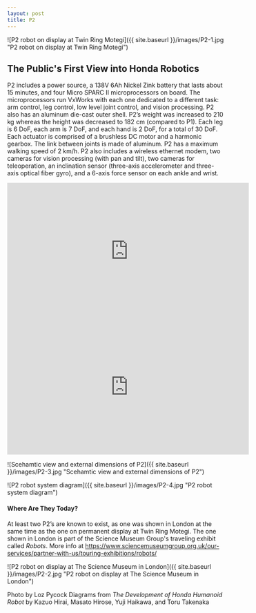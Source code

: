 ```yaml
---
layout: post
title: P2
---
```

![P2 robot on display at Twin Ring Motegi]({{ site.baseurl }}/images/P2-1.jpg "P2 robot on display at Twin Ring Motegi")

## The Public's First View into Honda Robotics

  P2 includes a power source, a 138V 6Ah Nickel Zink battery that lasts about 15 minutes, and four Micro SPARC II microprocessors on board. The microprocessors run VxWorks with each one dedicated to a different task: arm control, leg control, low level joint control, and vision processing. P2 also has an aluminum die-cast outer shell. P2’s weight was increased to 210 kg whereas the height was decreased to 182 cm (compared to P1). Each leg is 6 DoF, each arm is 7 DoF, and each hand is 2 DoF, for a total of 30 DoF. Each actuator is comprised of a brushless DC motor and a harmonic gearbox. The link between joints is made of aluminum. P2 has a maximum walking speed of 2 km/h. P2 also includes a wireless ethernet modem, two cameras for vision processing (with pan and tilt), two cameras for teleoperation, an inclination sensor (three-axis accelerometer and three-axis optical fiber gyro), and a 6-axis force sensor on each ankle and wrist.


<iframe width="560" height="315" src="https://www.youtube.com/embed/FEXSqsW6rMM" title="YouTube video player" frameborder="0" allow="accelerometer; autoplay; clipboard-write; encrypted-media; gyroscope; picture-in-picture" allowfullscreen></iframe>

<iframe width="560" height="315" src="https://www.youtube.com/embed/t7brTc41bRc" title="YouTube video player" frameborder="0" allow="accelerometer; autoplay; clipboard-write; encrypted-media; gyroscope; picture-in-picture" allowfullscreen></iframe>

![Scehamtic view and external dimensions of P2]({{ site.baseurl }}/images/P2-3.jpg "Scehamtic view and external dimensions of P2")

![P2 robot system diagram]({{ site.baseurl }}/images/P2-4.jpg "P2 robot system diagram")


#### Where Are They Today?
  At least two P2’s are known to exist, as one was shown in London at the same time as the one on permanent display at Twin Ring Motegi. The one shown in London is part of the Science Museum Group's traveling exhibit called _Robots_. More info at <https://www.sciencemuseumgroup.org.uk/our-services/partner-with-us/touring-exhibitions/robots/>

![P2 robot on display at The Science Museum in London]({{ site.baseurl }}/images/P2-2.jpg "P2 robot on display at The Science Museum in London")

Photo by Loz Pycock
Diagrams from _The Development of Honda Humanoid Robot_ by Kazuo Hirai, Masato Hirose, Yuji Haikawa, and Toru Takenaka 


